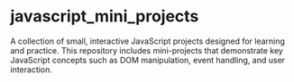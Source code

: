 # javascript_mini_projects
A collection of small, interactive JavaScript projects designed for learning and practice. This repository includes mini-projects that demonstrate key JavaScript concepts such as DOM manipulation, event handling, and user interaction. 
